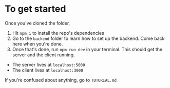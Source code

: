 # To get started

Once you've cloned the folder,
1. Hit `npm i` to install the repo's dependencies
2. Go to the `backend` folder to learn how to set up the backend. Come back here when you're done.
3. Once that's done, run `npm run dev` in your terminal. This should get the server and the client running.
  - The server lives at `localhost:5000`
  - The client lives at `localhost:3000`
  
 If you're confused about anything, go to `TUTORIAL.md`
